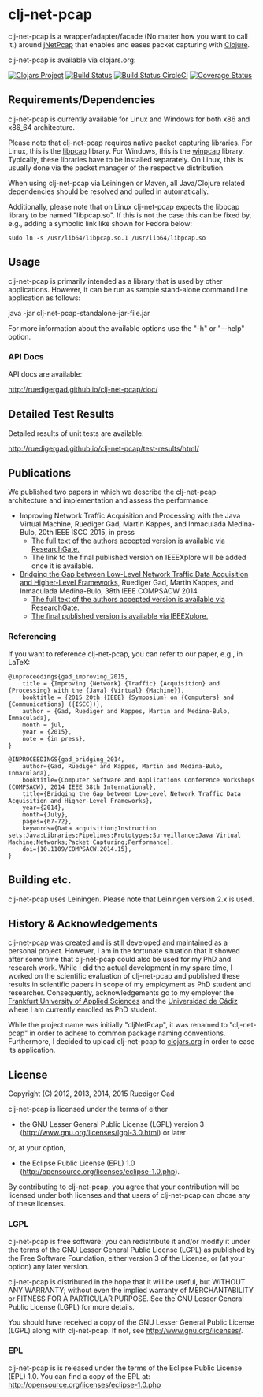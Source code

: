 # clj-net-pcap
clj-net-pcap is a wrapper/adapter/facade (No matter how you want to call it.) around [jNetPcap](http://jnetpcap.com/) that enables and eases packet capturing with [Clojure](http://clojure.org/).

clj-net-pcap is available via clojars.org:

[![Clojars Project](https://img.shields.io/clojars/v/clj-net-pcap.svg)](http://clojars.org/clj-net-pcap)
[![Build Status](https://travis-ci.org/ruedigergad/clj-net-pcap.png?branch=master)](https://travis-ci.org/ruedigergad/clj-net-pcap)
[![Build Status CircleCI](https://circleci.com/gh/ruedigergad/clj-net-pcap.svg?style=shield&circle-token=:circle-token)](https://circleci.com/gh/ruedigergad/clj-net-pcap.svg?style=shield&circle-token=:circle-token)
[![Coverage Status](https://img.shields.io/coveralls/ruedigergad/clj-net-pcap.svg)](https://coveralls.io/r/ruedigergad/clj-net-pcap?branch=master)

## Requirements/Dependencies
clj-net-pcap is currently available for Linux and Windows for both x86 and x86_64 architecture.

Please note that clj-net-pcap requires native packet capturing libraries.
For Linux, this is the [libpcap](http://www.tcpdump.org/) library.
For Windows, this is the [winpcap](http://www.winpcap.org/) library.
Typically, these libraries have to be installed separately.
On Linux, this is usually done via the packet manager of the respective distribution.

When using clj-net-pcap via Leiningen or Maven, all Java/Clojure related dependencies should be resolved and pulled in automatically.

Additionally, please note that on Linux clj-net-pcap expects the libpcap library to be named "libpcap.so".
If this is not the case this can be fixed by, e.g., adding a symbolic link like shown for Fedora below:

    sudo ln -s /usr/lib64/libpcap.so.1 /usr/lib64/libpcap.so

## Usage
clj-net-pcap is primarily intended as a library that is used by other applications.
However, it can be run as sample stand-alone command line application as follows:

java -jar clj-net-pcap-standalone-jar-file.jar

For more information about the available options use the "-h" or "--help" option.

### API Docs
API docs are available:

http://ruedigergad.github.io/clj-net-pcap/doc/

## Detailed Test Results
Detailed results of unit tests are available:

http://ruedigergad.github.io/clj-net-pcap/test-results/html/

## Publications
We published two papers in which we describe the clj-net-pcap architecture and implementation and assess the performance:

* Improving Network Traffic Acquisition and Processing with the Java Virtual Machine, Ruediger Gad, Martin Kappes, and Inmaculada Medina-Bulo, 20th IEEE ISCC 2015, in press
    * [The full text of the authors accepted version is available via ResearchGate.](https://www.researchgate.net/publication/289637876_Improving_Network_Traffic_Acquisition_and_Processing_with_the_Java_Virtual_Machine)
    * The link to the final published version on IEEEXplore will be added once it is available.
* [Bridging the Gap between Low-Level Network Traffic Data Acquisition and Higher-Level Frameworks](http://ieeexplore.ieee.org/xpl/articleDetails.jsp?tp=&arnumber=6903107), Ruediger Gad, Martin Kappes, and Inmaculada Medina-Bulo, 38th IEEE COMPSACW 2014.
    * [The full text of the authors accepted version is available via ResearchGate.](https://www.researchgate.net/publication/269095939_Bridging_the_Gap_between_Low-Level_Network_Traffic_Data_Acquisition_and_Higher-Level_Frameworks)
    * [The final published version is available via IEEEXplore.](http://ieeexplore.ieee.org/xpl/articleDetails.jsp?tp=&arnumber=6903107)

### Referencing
If you want to reference clj-net-pcap, you can refer to our paper, e.g., in LaTeX:

    @inproceedings{gad_improving_2015,
        title = {Improving {Network} {Traffic} {Acquisition} and {Processing} with the {Java} {Virtual} {Machine}},
        booktitle = {2015 20th {IEEE} {Symposium} on {Computers} and {Communications} ({ISCC})},
        author = {Gad, Ruediger and Kappes, Martin and Medina-Bulo, Immaculada},
        month = jul,
        year = {2015},
        note = {in press},
    }

    @INPROCEEDINGS{gad_bridging_2014,
        author={Gad, Ruediger and Kappes, Martin and Medina-Bulo, Inmaculada},
        booktitle={Computer Software and Applications Conference Workshops (COMPSACW), 2014 IEEE 38th International},
        title={Bridging the Gap between Low-Level Network Traffic Data Acquisition and Higher-Level Frameworks},
        year={2014},
        month={July},
        pages={67-72},
        keywords={Data acquisition;Instruction sets;Java;Libraries;Pipelines;Prototypes;Surveillance;Java Virtual Machine;Networks;Packet Capturing;Performance},
        doi={10.1109/COMPSACW.2014.15},
    }

## Building etc.
clj-net-pcap uses Leiningen.
Please note that Leiningen version 2.x is used.

## History & Acknowledgements
clj-net-pcap was created and is still developed and maintained as a personal project.
However, I am in the fortunate situation that it showed after some time that clj-net-pcap could also be used for my PhD and research work.
While I did the actual development in my spare time, I worked on the scientific evaluation of clj-net-pcap and published these results in scientific papers in scope of my employment as PhD student and researcher.
Consequently, acknowledgements go to my employer the [Frankfurt University of Applied Sciences](http://frankfurt-university.de) and the [Universidad de Cádiz](http://uca.es) where I am currently enrolled as PhD student.

While the project name was initially "cljNetPcap", it was renamed to "clj-net-pcap" in order to adhere to common package naming conventions.
Furthermore, I decided to upload clj-net-pcap to [clojars.org](http://clojars.org) in order to ease its application.

## License
Copyright (C) 2012, 2013, 2014, 2015 Ruediger Gad


clj-net-pcap is licensed under the terms of either

- the GNU Lesser General Public License (LGPL) version 3 (http://www.gnu.org/licenses/lgpl-3.0.html) or later

or, at your option,

- the Eclipse Public License (EPL) 1.0 (http://opensource.org/licenses/eclipse-1.0.php).


By contributing to clj-net-pcap, you agree that your contribution will be licensed under both licenses
and that users of clj-net-pcap can chose any of these licenses.


### LGPL
clj-net-pcap is free software: you can redistribute it and/or modify
it under the terms of the GNU Lesser General Public License (LGPL) as 
published by the Free Software Foundation, either version 3 of the License, 
or (at your option) any later version.

clj-net-pcap is distributed in the hope that it will be useful,
but WITHOUT ANY WARRANTY; without even the implied warranty of
MERCHANTABILITY or FITNESS FOR A PARTICULAR PURPOSE.  See the
GNU Lesser General Public License (LGPL) for more details.

You should have received a copy of the GNU Lesser General Public License (LGPL)
along with clj-net-pcap.  If not, see <http://www.gnu.org/licenses/>.

### EPL
clj-net-pcap is is released under the terms of the Eclipse Public License
(EPL) 1.0. You can find a copy of the EPL at:
http://opensource.org/licenses/eclipse-1.0.php

